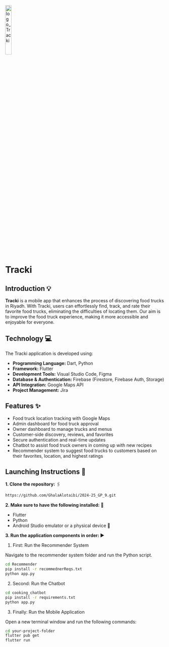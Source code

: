 <img src="https://github.com/user-attachments/assets/9fc2ac7d-6e12-4620-9a34-a560e4813f37" alt="logo_Tracki" style="width: 20%; height: auto;"/>

# Tracki

## Introduction :bulb:

**Tracki** is a mobile app that enhances the process of discovering food trucks in Riyadh. With Tracki, users can effortlessly find, track, and rate their favorite food trucks, eliminating the difficulties of locating them. Our aim is to improve the food truck experience, making it more accessible and enjoyable for everyone.

## Technology :computer:

The Tracki application is developed using:

- **Programming Language:** Dart, Python
- **Framework:** Flutter
- **Development Tools:** Visual Studio Code, Figma
- **Database & Authentication:** Firebase (Firestore, Firebase Auth, Storage)
- **API Integration:** Google Maps API
- **Project Management:** Jira

## Features :sparkles:

- Food truck location tracking with Google Maps
- Admin dashboard for food truck approval
- Owner dashboard to manage trucks and menus
- Customer-side discovery, reviews, and favorites
- Secure authentication and real-time updates
- Chatbot to assist food truck owners in coming up with new recipes
- Recommender system to suggest food trucks to customers based on their favorites, location, and highest ratings

## Launching Instructions :rocket:

**1. Clone the repository:** :paperclips:

```bash
https://github.com/GhalaAlotaibi/2024-25_GP_9.git
```

**2. Make sure to have the following installed:** :wrench:

- Flutter
- Python
- Android Studio emulator or a physical device :iphone:

**3. Run the application components in order:  :arrow_forward:**

1. First: Run the Recommender System

Navigate to the recommender system folder and run the Python script.

```bash
cd Recommender
pip install -r recommednerReqs.txt
python app.py
```
2. Second: Run the Chatbot

```bash
cd cooking_chatbot
pip install -r requirements.txt
python app.py
```
3. Finally: Run the Mobile Application


Open a new terminal window and run the following commands:

```bash
cd your-project-folder
flutter pub get
flutter run
```

